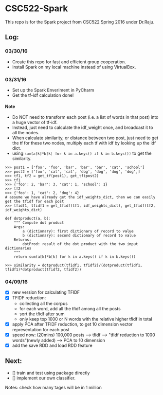 # CSC522-Spark
This repo is for the Spark project from CSC522 Spring 2016 under Dr.Raju.


## Log:

### 03/30/16
 - Create this repo for fast and efficient group cooperation. 
 - Install Spark on my local machine instead of using VirtualBox.


### 03/31/16
 - Set up the Spark Enveriment in PyCharm
 - Get the tf-idf calculation done!
 
#### Note
 - Do NOT need to transform each post (i.e. a list of words in that post) into a huge vector of tf-idf. 
 - Instead, just need to calculate the idf_weight once, and broadcast it to all the nodes.
 - When calculate similarity, or distance between two post, just need to get the tf for these two nodes, multiply each tf with idf by looking up the idf dict.
 - using `sum(a[k]*b[k] for k in a.keys() if k in b.keys())` to get the similarity.

```
>>> post1 = ['foo', 'foo', 'bar', 'bar', 'bar', 'cat', 'school']
>>> post2 = ['foo', 'cat', 'cat', 'dog', 'dog', 'dog', 'dog',]
>>> tf1, tf2 = get_tf(post1), get_tf(post2)
>>> tf1
>>> {'foo': 2, 'bar': 3, 'cat': 1, 'school': 1}
>>> tf2
>>> {'foo': 1, 'cat': 2, 'dog': 4}
# assume we have already get the idf_weights_dict, then we can easily get the tfidf for each post
>>> tfidf1, tfidf1 = get_tfidf(tf1, idf_weights_dict), get_tfidf(tf2, idf_weights_dict)

def dotproduct(a, b):
    """ Compute dot product
    Args:
        a (dictionary): first dictionary of record to value
        b (dictionary): second dictionary of record to value
    Returns:
        dotProd: result of the dot product with the two input dictionaries
    """
    return sum(a[k]*b[k] for k in a.keys() if k in b.keys())

>>> similarity = dotproduct(tfidf1, tfidf2)/(dotproduct(tfidf1, tfidf1)*dotproduct(tfidf2, tfidf2))
```

### 04/09/16
 - [x] new version for calculating TFIDF
 - [x] TFIDF reduction:
   - collecting all the corpus
   - for each word, add all the tfidf among all the posts
   - sort the tfidf after sum
   - only keep top 1000 or N words with the relative higher tfidf in total
 - [x] apply PCA after TFIDF reduction, to get 10 dimension vector representation for each post
 - [x] speed now: (20mins) 100,000 posts --> tfidf --> "tfidf reduction to 1000 words"(newly added) --> PCA to 10 dimension
 - [x] add the save RDD and load RDD feature

## Next:
 - [] train and test using package directly
 - [] implement our own classifier.
 
Notes: check how many tages will be in 1 million  
